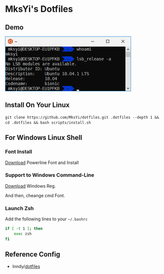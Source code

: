 # MksYi's Dotfiles
## Demo
![Demo](img/img.png)

## Install On Your Linux
`git clone https://github.com/MksYi/dotfiles.git .dotfiles --depth 1 && cd .dotfiles && bash scripts/install.sh`

## For Windows Linux Shell  

### Font Install
[Download](https://raw.githubusercontent.com/MksYi/dotfiles/master/windows/DejaVu%20Sans%20Mono%20Bold%20for%20Powerline.ttf) Powerline Font and Install  

### Support to Windows Command-Line
[Download](https://raw.githubusercontent.com/MksYi/dotfiles/master/windows/for_Windows_font.reg) Windows Reg.

And then, cheange cmd Font.  

### Launch Zsh

Add the following lines to your `~/.bashrc`
```bash
if [ -t 1 ]; then
    exec zsh
fi
```
## Reference Config

- Inndy/[dotfiles](https://github.com/Inndy/dotfiles)
